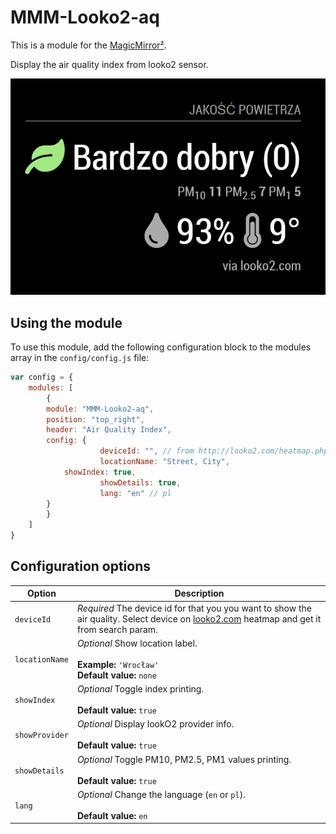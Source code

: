 # MMM-Looko2-aq

This is a module for the [MagicMirror²](https://github.com/MichMich/MagicMirror/).

Display the air quality index from looko2 sensor.

![preview](https://github.com/marska/MMM-Looko2-aq/blob/master/preview.png)

## Using the module

To use this module, add the following configuration block to the modules array in the `config/config.js` file:
```js
var config = {
	modules: [
        {
		module: "MMM-Looko2-aq",
		position: "top_right",
		header: "Air Quality Index",
		config: {
                	deviceId: "", // from http://looko2.com/heatmap.php
                	locationName: "Street, City",    
			showIndex: true,
                	showDetails: true,
                	lang: "en" // pl
		}
        }
    ]
}
```

## Configuration options

| Option           | Description
|----------------- |-----------
| `deviceId`       | *Required* The device id for that you you want to show the air quality. Select device on [looko2.com](http://looko2.com/heatmap.php) heatmap and get it from search param.
| `locationName`   | *Optional* Show location label. <br><br> **Example:** `'Wrocław'` <br> **Default value:** `none`
| `showIndex`      | *Optional* Toggle index printing. <br/><br/> **Default value:** `true`
| `showProvider`   | *Optional* Display lookO2 provider info. <br/><br/> **Default value:** `true`
| `showDetails`    | *Optional* Toggle PM10, PM2.5, PM1 values printing. <br/><br/> **Default value:** `true`
| `lang`           | *Optional* Change the language (`en` or `pl`). <br/><br/> **Default value:** `en`
